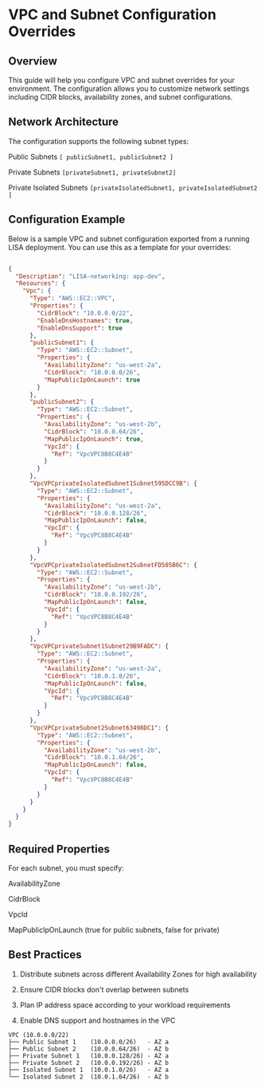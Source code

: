 # VPC and Subnet Configuration Overrides

## Overview

This guide will help you configure VPC and subnet overrides for your environment. The configuration allows you to
customize network settings including CIDR blocks, availability zones, and subnet configurations.

## Network Architecture

The configuration supports the following subnet types:

Public Subnets `[ publicSubnet1, publicSubnet2 ]`

Private Subnets `[privateSubnet1, privateSubnet2]`

Private Isolated Subnets `[privateIsolatedSubnet1, privateIsolatedSubnet2 ]`

## Configuration Example

Below is a sample VPC and subnet configuration exported from a running LISA deployment. You can use this as a template
for your overrides:

```json

{
  "Description": "LISA-networking: app-dev",
  "Resources": {
    "Vpc": {
      "Type": "AWS::EC2::VPC",
      "Properties": {
        "CidrBlock": "10.0.0.0/22",
        "EnableDnsHostnames": true,
        "EnableDnsSupport": true
      },
      "publicSubnet1": {
        "Type": "AWS::EC2::Subnet",
        "Properties": {
          "AvailabilityZone": "us-west-2a",
          "CidrBlock": "10.0.0.0/26",
          "MapPublicIpOnLaunch": true
        }
      },
      "publicSubnet2": {
        "Type": "AWS::EC2::Subnet",
        "Properties": {
          "AvailabilityZone": "us-west-2b",
          "CidrBlock": "10.0.0.64/26",
          "MapPublicIpOnLaunch": true,
          "VpcId": {
            "Ref": "VpcVPC8B8C4E4B"
          }
        }
      },
      "VpcVPCprivateIsolatedSubnet1Subnet595DCC9B": {
        "Type": "AWS::EC2::Subnet",
        "Properties": {
          "AvailabilityZone": "us-west-2a",
          "CidrBlock": "10.0.0.128/26",
          "MapPublicIpOnLaunch": false,
          "VpcId": {
            "Ref": "VpcVPC8B8C4E4B"
          }
        }
      },
      "VpcVPCprivateIsolatedSubnet2SubnetFD505B6C": {
        "Type": "AWS::EC2::Subnet",
        "Properties": {
          "AvailabilityZone": "us-west-2b",
          "CidrBlock": "10.0.0.192/26",
          "MapPublicIpOnLaunch": false,
          "VpcId": {
            "Ref": "VpcVPC8B8C4E4B"
          }
        }
      },
      "VpcVPCprivateSubnet1Subnet29B9FADC": {
        "Type": "AWS::EC2::Subnet",
        "Properties": {
          "AvailabilityZone": "us-west-2a",
          "CidrBlock": "10.0.1.0/26",
          "MapPublicIpOnLaunch": false,
          "VpcId": {
            "Ref": "VpcVPC8B8C4E4B"
          }
        }
      },
      "VpcVPCprivateSubnet2Subnet63498DC1": {
        "Type": "AWS::EC2::Subnet",
        "Properties": {
          "AvailabilityZone": "us-west-2b",
          "CidrBlock": "10.0.1.64/26",
          "MapPublicIpOnLaunch": false,
          "VpcId": {
            "Ref": "VpcVPC8B8C4E4B"
          }
        }
      }
    }
  }
}
```

## Required Properties

For each subnet, you must specify:

AvailabilityZone

CidrBlock

VpcId

MapPublicIpOnLaunch (true for public subnets, false for private)

## Best Practices

1. Distribute subnets across different Availability Zones for high availability

2. Ensure CIDR blocks don't overlap between subnets

3. Plan IP address space according to your workload requirements

4. Enable DNS support and hostnames in the VPC

```
VPC (10.0.0.0/22)
├── Public Subnet 1    (10.0.0.0/26)   - AZ a
├── Public Subnet 2    (10.0.0.64/26)  - AZ b
├── Private Subnet 1   (10.0.0.128/26) - AZ a
├── Private Subnet 2   (10.0.0.192/26) - AZ b
├── Isolated Subnet 1  (10.0.1.0/26)   - AZ a
└── Isolated Subnet 2  (10.0.1.64/26)  - AZ b
```